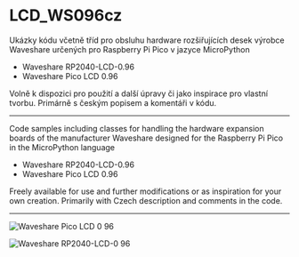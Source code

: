 # LCD_WS096cz
Ukázky kódu včetně tříd pro obsluhu hardware rozšiřujících desek výrobce Waveshare určených pro Raspberry Pi Pico v jazyce MicroPython

+ Waveshare RP2040-LCD-0.96
+ Waveshare Pico LCD 0.96

Volně k dispozici pro použití a další úpravy či jako inspirace pro vlastní tvorbu. Primárně s českým popisem a komentáři v kódu.

---

Code samples including classes for handling the hardware expansion boards of the manufacturer Waveshare designed for the Raspberry Pi Pico in the MicroPython language

+ Waveshare RP2040-LCD-0.96
+ Waveshare Pico LCD 0.96

Freely available for use and further modifications or as inspiration for your own creation. Primarily with Czech description and comments in the code.

---

![Waveshare Pico LCD 0 96](https://user-images.githubusercontent.com/104675746/221903260-2f03fb6b-c191-4208-8905-7642ab055ea5.jpg)

![Waveshare RP2040-LCD-0 96](https://user-images.githubusercontent.com/104675746/221903266-4e0dcd90-bac4-4238-9047-f4aea33a78eb.jpg)
